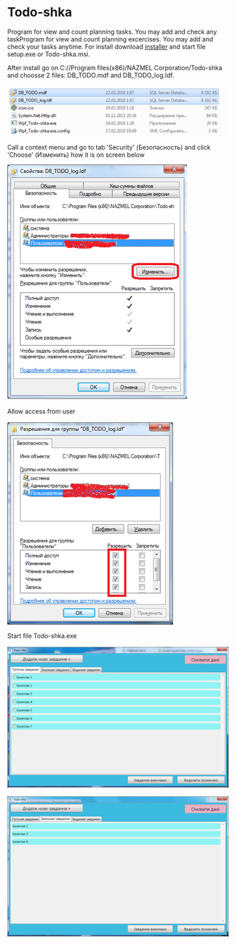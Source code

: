 # Todo-shka
Program for view and count planning tasks. You may add and check any taskProgram for view and count planning excercises. You may add and check your tasks anytime.
For install download [installer](https://github.com/NAZMEL/Todo-shka/tree/master/Install) and start file setup.exe or Todo-shka.msi.

After install go on C://Program files(x86)/NAZMEL Corporation/Todo-shka and choosse 2 files: DB_TODO.mdf and DB_TODO_log.ldf.</br>

![folder](https://github.com/NAZMEL/Todo-shka/blob/master/Images/4.png) </br>

Call a context menu and go to tab 'Security' (Безопасность) and click 'Choose' (Изменить) how it is on screen below </br>

![security](https://github.com/NAZMEL/Todo-shka/blob/master/Images/5.1.png)

Allow access from user </br></br>
![security](https://github.com/NAZMEL/Todo-shka/blob/master/Images/5.2.png) </br>

Start file Todo-shka.exe </br></br>
![todoshka](https://github.com/NAZMEL/Todo-shka/blob/master/Images/2.png)</br></br>
![todoshka](https://github.com/NAZMEL/Todo-shka/blob/master/Images/3.png) </br></br>

